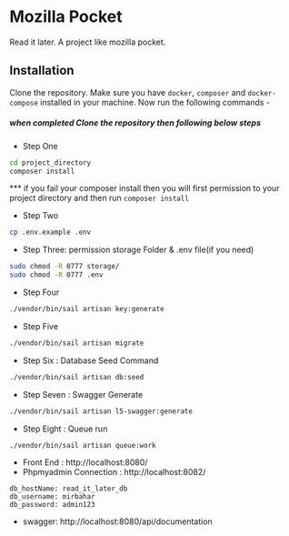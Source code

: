 # Mozilla Pocket
Read it later. A project like mozilla pocket.

## Installation

Clone the repository. Make sure you have `docker`, `composer` and `docker-compose` installed in your machine. Now run the following commands -

##### when completed Clone the repository then following below steps

* Step One

```bash
cd project_directory
composer install
```
*** if you fail your composer install then you will first permission to your project directory and then run ```composer install```

* Step Two
```bash
cp .env.example .env
```

* Step Three: permission storage Folder & .env file(if you need)
```bash
sudo chmod -R 0777 storage/
sudo chmod -R 0777 .env

```
* Step Four
```bash
./vendor/bin/sail artisan key:generate
```
* Step Five
```bash
./vendor/bin/sail artisan migrate
```
* Step Six : Database Seed Command
```bash
./vendor/bin/sail artisan db:seed
```
* Step Seven : Swagger Generate
```bash
./vendor/bin/sail artisan l5-swagger:generate
```
* Step Eight : Queue run
```bash
./vendor/bin/sail artisan queue:work
```
* Front End : http://localhost:8080/ 
* Phpmyadmin Connection : http://localhost:8082/
```
db_hostName: read_it_later_db
db_username: mirbahar
db_password: admin123
```
* swagger: http://localhost:8080/api/documentation
